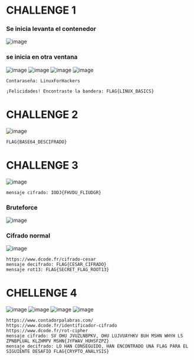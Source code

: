 # CHALLENGE 1
### Se inicia levanta el contenedor
![image](https://github.com/user-attachments/assets/2b60bc34-622d-4546-9462-35a92f4369bb)
### se inicia en otra ventana
![image](https://github.com/user-attachments/assets/ddc99db3-853a-44e0-8c73-5cfdea0aa8ee)
![image](https://github.com/user-attachments/assets/fbddaf5a-7ea0-4f5c-ae68-ae62c9565ad0)
![image](https://github.com/user-attachments/assets/41c6325a-c56a-4fc0-a6fb-b06c4c75e256)
![image](https://github.com/user-attachments/assets/ab8a7a9d-e401-4979-b030-e5c136d4fc70)

```
Contaraseña: LinuxForHackers
```
```
¡Felicidades! Encontraste la bandera: FLAG{LINUX_BASICS}
```

# CHALLENGE 2
![image](https://github.com/user-attachments/assets/2c737a74-d926-4f2f-b4a7-c905a4d47fb7)
```
FLAG{BASE64_DESCIFRADO}
```

# CHALLENGE 3
![image](https://github.com/user-attachments/assets/61af928e-9aff-4c66-a939-8b30ceddbb37)
```
mensaje cifrado: IODJ{FHVDU_FLIUDGR}
```
### Bruteforce
![image](https://github.com/user-attachments/assets/4fc30f41-a10b-4b7c-ac4d-0b23b9ada325)
### Cifrado normal
![image](https://github.com/user-attachments/assets/67521288-8859-4c1a-a1a3-20fcaff624a9)

```
https://www.dcode.fr/cifrado-cesar
mensaje decifrado: FLAG{CESAR_CIFRADO}
mensaje rot13: FLAG{SECRET_FLAG_ROOT13}
```

# CHELLENGE 4
![image](https://github.com/user-attachments/assets/efb6ebaa-b099-4af8-a871-2cd5823aa4da)
![image](https://github.com/user-attachments/assets/63639d72-36f2-4261-977b-08c784b0f228)
![image](https://github.com/user-attachments/assets/08010efa-2d8e-4f31-bb9c-d24fec91b7ad)
![image](https://github.com/user-attachments/assets/dae66292-4790-4684-8901-bb1d5f849e6b)


```
https://www.contadorpalabras.com/
https://www.dcode.fr/identificador-cifrado
https://www.dcode.fr/rot-cipher
mensaje cifrado: SV OHU JVUZLNBPKV, OHU LUJVUAYHKV BUH MSHN WHYH LS ZPNBPLUAL KLZHMPV MSHN{JYFWAV_HUHSFZPZ}
mensaje decifrado: LO HAN CONSEGUIDO, HAN ENCONTRADO UNA FLAG PARA EL SIGUIENTE DESAFIO FLAG{CRYPTO_ANALYSIS}
```

